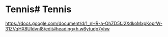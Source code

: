 # Tennis# Tennis

https://docs.google.com/document/d/1_nHR-a-OhZD5fJ2XdkoMxpKoprW-31ZVqHX8UIdvnI8/edit#heading=h.w6ytudp7yhw

